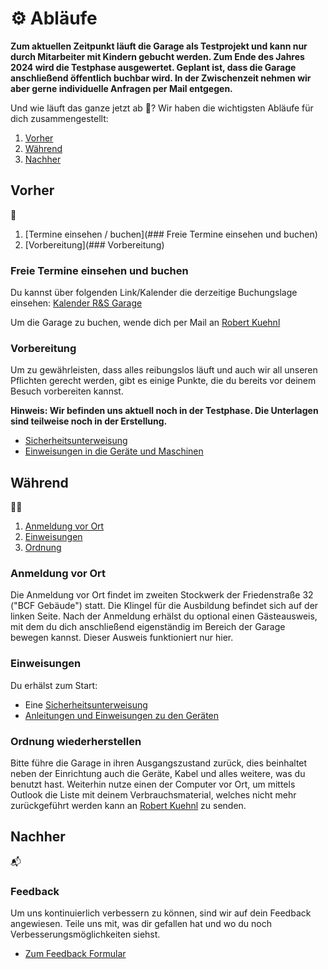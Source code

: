# ⚙️ Abläufe

**Zum aktuellen Zeitpunkt läuft die Garage als Testprojekt und kann nur durch Mitarbeiter mit Kindern gebucht werden. Zum Ende des Jahres 2024 wird die Testphase ausgewertet. Geplant ist, dass die Garage anschließend öffentlich buchbar wird. In der Zwischenzeit nehmen wir aber gerne individuelle Anfragen per Mail entgegen.**

Und wie läuft das ganze jetzt ab 🤔? Wir haben die wichtigsten Abläufe für dich zusammengestellt:

1. [Vorher](#Vorher)
2. [Während](#Während)
3. [Nachher](#Nachher) 

## Vorher
📅
1. [Termine einsehen / buchen](### Freie Termine einsehen und buchen)
2. [Vorbereitung](### Vorbereitung)

### Freie Termine einsehen und buchen
Du kannst über folgenden Link/Kalender die derzeitige Buchungslage einsehen: [Kalender R&S Garage](https://outlook.live.com/owa/calendar/00000000-0000-0000-0000-000000000000/97575a0f-087c-4ba4-80c1-9fd4bad7214c/cid-3B09161DCF70F723/index.html)

Um die Garage zu buchen, wende dich per Mail an [Robert Kuehnl](mailto:robert.kuehnl@rohde-schwarz.com)

### Vorbereitung
Um zu gewährleisten, dass alles reibungslos läuft und auch wir all unseren Pflichten gerecht werden, gibt es einige Punkte, die du bereits vor deinem Besuch vorbereiten kannst. 

**Hinweis: Wir befinden uns aktuell noch in der Testphase. Die Unterlagen sind teilweise noch in der Erstellung.**
- [Sicherheitsunterweisung](https://elearning-poc.rohde-schwarz.com/course/view.php?id=5)
- [Einweisungen in die Geräte und Maschinen](https://elearning-poc.rohde-schwarz.com/course/index.php?categoryid=9)

## Während
👩‍🏭
1. [Anmeldung vor Ort](#Anmeldung-vor-Ort)
2. [Einweisungen](#Einweisungen)
3. [Ordnung](#Ordnung-wiederherstellen)

### Anmeldung vor Ort
Die Anmeldung vor Ort findet im zweiten Stockwerk der Friedenstraße 32 ("BCF Gebäude") statt. Die Klingel für die Ausbildung befindet sich auf der linken Seite. Nach der Anmeldung erhälst du optional einen Gästeausweis, mit dem du dich anschließend eigenständig im Bereich der Garage bewegen kannst. Dieser Ausweis funktioniert nur hier.

### Einweisungen
Du erhälst zum Start:
- Eine [Sicherheitsunterweisung](https://elearning-poc.rohde-schwarz.com/course/view.php?id=5) 
- [Anleitungen und Einweisungen zu den Geräten](https://elearning-poc.rohde-schwarz.com/course/index.php?categoryid=9)

### Ordnung wiederherstellen
Bitte führe die Garage in ihren Ausgangszustand zurück, dies beinhaltet neben der Einrichtung auch die Geräte, Kabel und alles weitere, was du benutzt hast. Weiterhin nutze einen der Computer vor Ort, um mittels Outlook die Liste mit deinem Verbrauchsmaterial, welches nicht mehr zurückgeführt werden kann an [Robert Kuehnl](mailto:robert.kuehnl@rohde-schwarz.com) zu senden.

## Nachher
📬
### Feedback 
Um uns kontinuierlich verbessern zu können, sind wir auf dein Feedback angewiesen. Teile uns mit, was dir gefallen hat und wo du noch Verbesserungsmöglichkeiten siehst.

- [Zum Feedback Formular](https://elearning-poc.rohde-schwarz.com/course/view.php?id=6)
